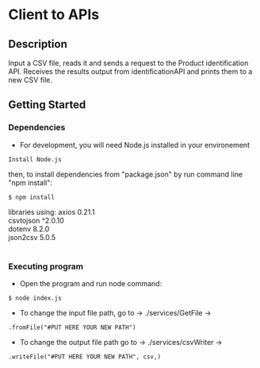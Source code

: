 # Client to APIs

## Description

Input a CSV file, reads it and sends a request to the Product identification API.
Receives the results output from identificationAPI and prints them to a new CSV file.


## Getting Started <br /> 

### Dependencies

* For development, you will need Node.js installed in your environement 

```
Install Node.js

```
   then, to install dependencies from "package.json" by run command line "npm install":
```
$ npm install 

```
 
libraries using: 
    axios 0.21.1<br /> 
    csvtojson ^2.0.10<br /> 
    dotenv 8.2.0<br /> 
    json2csv 5.0.5<br /> <br /> 



### Executing program

* Open the program and run node command:
```
$ node index.js

```
* To change the input file path, go to -> ./services/GetFile ->
```
.fromFile("#PUT HERE YOUR NEW PATH")

```
* To change the output file path go to -> ./services/csvWriter -> 
```
.writeFile("#PUT HERE YOUR NEW PATH", csv,) 

```
